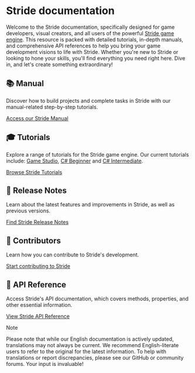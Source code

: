 # Stride documentation

Welcome to the Stride documentation, specifically designed for game developers, visual creators, and all users of the powerful [Stride game engine](https://www.stride3d.net/). This resource is packed with detailed tutorials, in-depth manuals, and comprehensive API references to help you bring your game development visions to life with Stride. Whether you're new to Stride or looking to hone your skills, you'll find everything you need right here. Dive in, and let's create something extraordinary!

<div class="row g-4 mb-4">
    <div class="col-md-6">
        <div class="card h-100">
            <div class="card-body">
                <h2 class="card-title h5">📚 Manual</h2>
                <p class="card-text">Discover how to build projects and complete tasks in Stride with our manual-related step-by-step tutorials.</p>
            </div>
            <p class="px-3 mb-4"><a class="stretched-link" href="manual/index.md">Access our Stride Manual</a></p>
        </div>
    </div>
    <div class="col-md-6">
        <div class="card h-100">
            <div class="card-body">
                <h2 class="card-title h5">🎓 Tutorials</h2>
                <p class="card-text">Explore a range of tutorials for the Stride game engine. Our current tutorials include: <a href="tutorials/gamestudio/index.md">Game Studio</a>, <a href="tutorials/csharpbeginner/index.md">C# Beginner</a> and <a href="tutorials/csharpintermediate/index.md">C# Intermediate</a>.</p>
            </div>
            <p class="px-3 mb-4"><a class="" href="tutorials/index.md">Browse Stride Tutorials</a></p>
        </div>
    </div>
    <div class="col-md-6">
        <div class="card h-100">
            <div class="card-body">
                <h2 class="card-title h5">📝 Release Notes</h2>
                <p class="card-text">Learn about the latest features and improvements in Stride, as well as previous versions.</p>
            </div>
            <p class="px-3 mb-4"><a class="stretched-link" href="ReleaseNotes/index.md">Find Stride Release Notes</a></p>
        </div>
    </div>
    <div class="col-md-6">
        <div class="card h-100">
            <div class="card-body">
                <h2 class="card-title h5">🌟 Contributors</h2>
                <p class="card-text">Learn how you can contribute to Stride's development.</p>
            </div>
            <p class="px-3 mb-4"><a class="stretched-link" href="contributors/ways-to-contribute.md">Start contributing to Stride</a></p>
        </div>
    </div>
    <div class="col-md-6">
        <div class="card h-100">
            <div class="card-body">
                <h2 class="card-title h5">🔧 API Reference</h2>
                <p class="card-text">Access Stride's API documentation, which covers methods, properties, and other essential information.</p>
            </div>
            <p class="px-3 mb-4"><a class="stretched-link" href="api/index.md">View Stride API Reference</a></p>
        </div>
    </div>
</div>

> [!NOTE]
> Please note that while our English documentation is actively updated, translations may not always be current. We recommend English-literate users to refer to the original for the latest information. To help with translations or report discrepancies, please see our GitHub or community forums. Your input is invaluable!